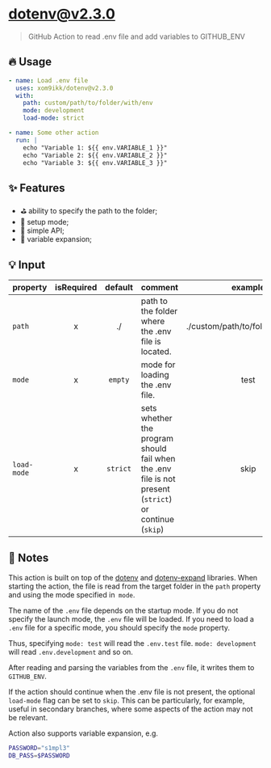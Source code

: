 # dotenv@v2.3.0
> GitHub Action to read .env file and add variables to GITHUB_ENV

## 🔥 Usage
```yaml
- name: Load .env file
  uses: xom9ikk/dotenv@v2.3.0
  with:
    path: custom/path/to/folder/with/env
    mode: development
    load-mode: strict

- name: Some other action
  run: |
    echo "Variable 1: ${{ env.VARIABLE_1 }}"
    echo "Variable 2: ${{ env.VARIABLE_2 }}"
    echo "Variable 3: ${{ env.VARIABLE_3 }}"
```

## ✨ Features
* ⛳ ability to specify the path to the folder;
* 🎨 setup mode;
* 💎 simple API;
* 🍃 variable expansion;

## 💡 Input

| property | isRequired | default | comment                                                                                                      | example
|----------|:----------:|:-------:|----------------------------------------------------|:--------:
| `path` |     x      | ./      | path to the folder where the .env file is located. | ./custom/path/to/folder/with/env
| `mode`   |     x      | `empty` | mode for loading the .env file.                       | test
| `load-mode` |    x    | `strict` | sets whether the program should fail when the .env file is not present (`strict`) or continue (`skip`) | skip|

## 🧩 Notes
This action is built on top of the [dotenv](https://github.com/motdotla/dotenv) and [dotenv-expand](https://github.com/motdotla/dotenv-expand) libraries.
When starting the action, the file is read from the target folder in the `path` property and using the mode specified in` mode`.

The name of the `.env` file depends on the startup mode.
If you do not specify the launch mode, the `.env` file will be loaded.
If you need to load a `.env` file for a specific mode, you should specify the `mode` property.

Thus, specifying `mode: test` will read the `.env.test` file. `mode: development` will read `.env.development` and so on.

After reading and parsing the variables from the `.env` file, it writes them to `GITHUB_ENV`.

If the action should continue when the .env file is not present, the optional `load-mode` flag can be set to `skip`. This can be particularly, for example, useful in secondary branches, where some aspects of the action may not be relevant.

Action also supports variable expansion, e.g.
```bash
PASSWORD="s1mpl3"
DB_PASS=$PASSWORD
```
